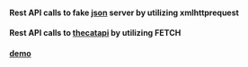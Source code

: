 #### Rest API calls to fake [json] server by utilizing xmlhttprequest

#### Rest API calls to [thecatapi] by utilizing FETCH

#### [demo]

[json]: https://github.com/typicode/json-server
[thecatapi]: https://thecatapi.com/
[demo]: https://dodgecu.github.io/FLX/FLX_homework_18/homework/index.html
